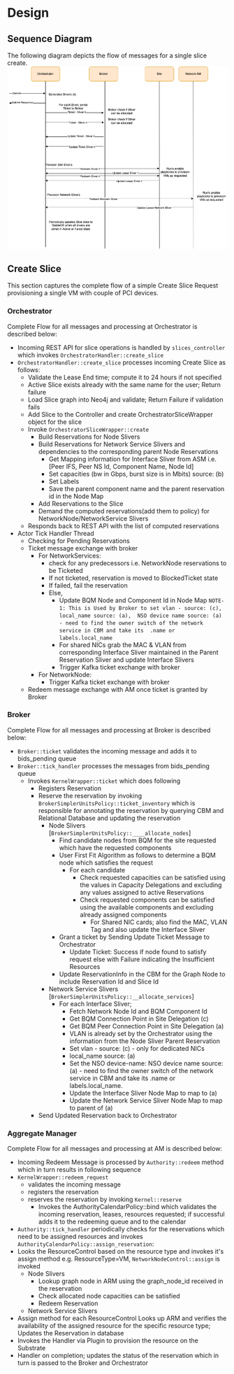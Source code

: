 # Design
## Sequence Diagram 
The following diagram depicts the flow of messages for a single slice create.
![Sequence Flow](../images/seq-diag.png)
## Create Slice
This section captures the complete flow of a simple Create Slice Request provisioning a single VM with couple of PCI 
devices.
### Orchestrator
Complete Flow for all messages and processing at Orchestrator is described below:
- Incoming REST API for slice operations is handled by `slices_controller` which invokes `OrchestratorHandler::create_slice`
- `OrchestratorHandler::create_slice` processes incoming Create Slice as follows:
  - Validate the Lease End time; compute it to 24 hours if not specified
  - Active Slice exists already with the same name for the user; Return failure
  - Load Slice graph into Neo4j and validate; Return Failure if validation fails
  - Add Slice to the Controller and create OrchestratorSliceWrapper object for the slice
  - Invoke `OrchestratorSliceWrapper::create`
    - Build Reservations for Node Slivers
    - Build Reservations for Network Service Slivers and dependencies to the corresponding parent Node Reservations
      - Get Mapping information for Interface Sliver from ASM i.e. [Peer IFS, Peer NS Id, Component Name, Node Id]
      - Set capacities (bw in Gbps, burst size is in Mbits) source: (b)
      - Set Labels  
      - Save the parent component name and the parent reservation id in the Node Map
    - Add Reservations to the Slice
    - Demand the computed reservations(add them to policy) for NetworkNode/NetworkService Slivers
  - Responds back to REST API with the list of computed reservations 
- Actor Tick Handler Thread 
   - Checking for Pending Reservations
   - Ticket message exchange with broker
     - For NetworkServices: 
       - check for any predecessors i.e. NetworkNode reservations to be Ticketed
       - If not ticketed, reservation is moved to BlockedTicket state
       - If failed, fail the reservation
       - Else, 
         - Update BQM Node and Component Id in Node Map
         `NOTE-1: This is Used by Broker to set vlan - source: (c), local_name source: (a), 
          NSO device name source: (a) - need to find the owner switch of the network service in CBM and take its 
         .name or labels.local_name`
         - For shared NICs grab the MAC & VLAN from corresponding Interface Sliver maintained in the Parent 
           Reservation Sliver and update Interface Slivers
         - Trigger Kafka ticket exchange with broker
     - For NetworkNode:
       - Trigger Kafka ticket exchange with broker
   - Redeem message exchange with AM once ticket is granted by Broker

### Broker
Complete Flow for all messages and processing at Broker is described below:
- `Broker::ticket` validates the incoming message and adds it to bids_pending queue
- `Broker::tick_handler` processes the messages from bids_pending queue
  - Invokes `KernelWrapper::ticket` which does following
    - Registers Reservation
    - Reserve the reservation by invoking `BrokerSimplerUnitsPolicy::ticket_inventory` which is responsible for annotating 
    the reservation by querying CBM and Relational Database and updating the reservation
      - Node Slivers [`BrokerSimplerUnitsPolicy::____allocate_nodes`]
        - Find candidate nodes from BQM for the site requested which have the requested components
        - User First Fit Algorithm as follows to determine a BQM node which satisfies the request
          - For each candidate
            - Check requested capacities can be satisfied using the values in Capacity Delegations and excluding any values assigned to active Reservations
            - Check requested components can be satisfied using the available components and excluding already assigned components
              - For Shared NIC cards; also find the MAC, VLAN Tag and also update the Interface Sliver
        - Grant a ticket by Sending Update Ticket Message to Orchestrator
          - Update Ticket: Success if node found to satisfy request else with Failure indicating the Insufficient Resources
        - Update ReservationInfo in the CBM for the Graph Node to include Reservation Id and Slice Id
      - Network Service Slivers [`BrokerSimplerUnitsPolicy::__allocate_services`]
        - For each Interface Sliver;
          - Fetch Network Node Id and BQM Component Id
          - Get BQM Connection Point in Site Delegation (c)
          - Get BQM Peer Connection Point in Site Delegation (a)
          - VLAN is already set by the Orchestrator using the information from the Node Sliver Parent Reservation
          - Set vlan - source: (c) - only for dedicated NICs
          - local_name source: (a)
          - Set the NSO device-name: NSO device name source: (a) - need to find the owner switch of the network service in CBM and take its .name or labels.local_name.
          - Update the Interface Sliver Node Map to map to (a)
          - Update the Network Service Sliver Node Map to map to parent of (a)
    - Send Updated Reservation back to Orchestrator  

### Aggregate Manager
Complete Flow for all messages and processing at AM is described below:
- Incoming Redeem Message is processed by `Authority::redeem` method which in turn results in following sequence 
- `KernelWrapper::redeem_request`
  - validates the incoming message
  - registers the reservation
  - reserves the reservation by invoking `Kernel::reserve`
    - Invokes the AuthorityCalendarPolicy::bind which validates the incoming reservation, leases, resources requested; if successful adds it to the redeeming queue and to the calendar
- `Authority::tick_handler` periodically checks for the reservations which need to be assigned resources and invokes `AuthorityCalendarPolicy::assign_reservation`:
- Looks the ResourceControl based on the resource type and invokes it's assign method
  e.g. ResourceType=VM, `NetworkNodeControl::assign` is invoked
  - Node Slivers
    - Lookup graph node in ARM using the graph_node_id received in the reservation
    - Check allocated node capacities can be satisfied
    - Redeem Reservation
  - Network Service Slivers
- Assign method for each ResourceControl Looks up ARM and verifies the availability of the assigned resource
  for the specific resource type; Updates the Reservation in database
- Invokes the Handler via Plugin to provision the resource on the Substrate
- Handler on completion; updates the status of the reservation which in turn is passed to the Broker and Orchestrator
